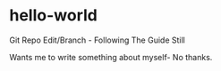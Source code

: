 # hello-world

Git Repo Edit/Branch - Following The Guide Still

Wants me to write something about myself- No thanks. 

